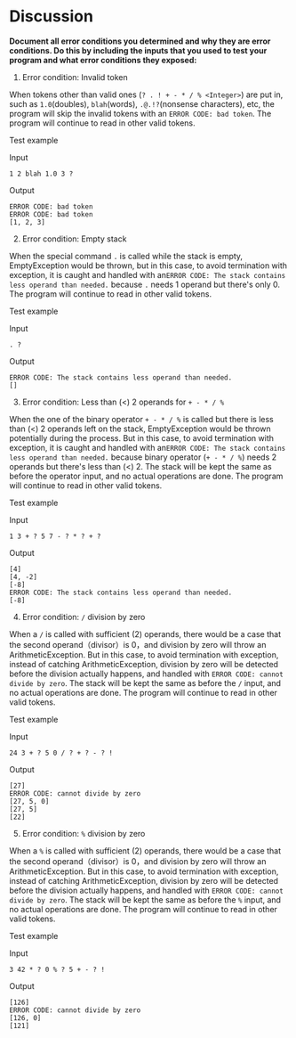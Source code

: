 # Discussion

**Document all error conditions you determined and why they are error
 conditions. Do this by including the inputs that you used to test your
  program and what error conditions they exposed:**

1. Error condition: Invalid token

When tokens other than valid ones (`? . ! + - * / % <Integer>`)
are put in, such as `1.0`(doubles), `blah`(words), `.@.!?`(nonsense characters), etc,
the program will skip the invalid tokens with an `ERROR CODE: bad token`.
The program will continue to read in other valid tokens.

Test example

Input 

`1 2 blah 1.0 3 ?`

Output
```
ERROR CODE: bad token
ERROR CODE: bad token
[1, 2, 3]
```


2. Error condition: Empty stack

When the special command `.` is called while the stack is empty, EmptyException
would be thrown, but in this case, to avoid termination with exception,
it is caught and handled with an`ERROR CODE: The stack contains less operand than needed.`
because `.` needs 1 operand but there's only 0.
The program will continue to read in other valid tokens.

Test example

Input

`. ?`

Output
```
ERROR CODE: The stack contains less operand than needed.
[]
```

3. Error condition: Less than (<) 2 operands for `+ - * / %`

When the one of the binary operator `+ - * / %` is called 
but there is less than (<) 2 operands left on the stack, 
EmptyException would be  thrown potentially during the process.
But in this case, to avoid termination with exception,
it is caught and handled with an`ERROR CODE: The stack contains less operand than needed.`
because binary operator (`+ - * / %`) needs 2 operands but there's less than (<) 2.
The stack will be kept the same as before the operator input, and no actual operations are done.
The program will continue to read in other valid tokens.

Test example

Input

`1 3 + ? 5 7 - ? * ? + ? `

Output
```
[4]
[4, -2]
[-8]
ERROR CODE: The stack contains less operand than needed.
[-8]
```

4. Error condition: `/` division by zero

When a `/` is called with sufficient (2) operands, there would be a case that the
second operand（divisor）is 0，and division by zero will throw an ArithmeticException.
But in this case, to avoid termination with exception, instead of catching ArithmeticException,
division by zero will be detected before the division actually happens, and handled with 
`ERROR CODE: cannot divide by zero`. The stack will be kept the same as before the `/` input, 
and no actual operations are done.
The program will continue to read in other valid tokens.

Test example

Input

`24 3 + ? 5 0 / ? + ? - ? !`

Output
```
[27]
ERROR CODE: cannot divide by zero
[27, 5, 0]
[27, 5]
[22]
```

5. Error condition: `%` division by zero

When a `%` is called with sufficient (2) operands, there would be a case that the
second operand（divisor）is 0，and division by zero will throw an ArithmeticException.
But in this case, to avoid termination with exception, instead of catching ArithmeticException,
division by zero will be detected before the division actually happens, and handled with
`ERROR CODE: cannot divide by zero`. The stack will be kept the same as before the `%` input,
and no actual operations are done.
The program will continue to read in other valid tokens.

Test example

Input

`3 42 * ? 0 % ? 5 + - ? !`

Output
```
[126]
ERROR CODE: cannot divide by zero
[126, 0]
[121]
```

